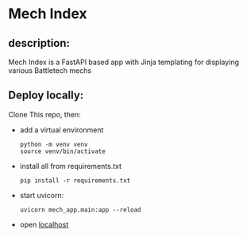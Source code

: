 # Mech Index

## description:

Mech Index is a FastAPI based app with Jinja templating for displaying various Battletech mechs

## Deploy locally:

Clone This repo, then:

- add a virtual environment

  ```
  python -m venv venv
  source venv/bin/activate
  ```

- install all from requirements.txt
  ```
  pip install -r requirements.txt
  ```
- start uvicorn:

  ```
  uvicorn mech_app.main:app --reload
  ```

- open [localhost](http://127.0.0.1:8000/)
